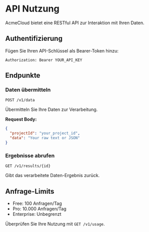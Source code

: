 # API Nutzung

AcmeCloud bietet eine RESTful API zur Interaktion mit Ihren Daten.

## Authentifizierung

Fügen Sie Ihren API-Schlüssel als Bearer-Token hinzu:

```http
Authorization: Bearer YOUR_API_KEY
```

## Endpunkte

### Daten übermitteln
`POST /v1/data`

Übermitteln Sie Ihre Daten zur Verarbeitung.

**Request Body:**
```json
{
  "projectId": "your_project_id",
  "data": "Your raw text or JSON"
}
```

### Ergebnisse abrufen
`GET /v1/results/{id}`

Gibt das verarbeitete Daten-Ergebnis zurück.

## Anfrage-Limits
- Free: 100 Anfragen/Tag
- Pro: 10.000 Anfragen/Tag
- Enterprise: Unbegrenzt

Überprüfen Sie Ihre Nutzung mit `GET /v1/usage`.
